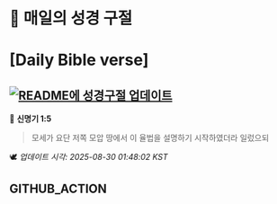 # 🙏 매일의 성경 구절
# [Daily Bible verse]
## [![README에 성경구절 업데이트](https://github.com/DONGSUKA/first_test/actions/workflows/update-readme-bible.yml/badge.svg)](https://github.com/DONGSUKA/first_test/actions/workflows/update-readme-bible.yml)
<!-- START_BIBLE_VERSE -->
📖 **신명기 1:5**
> 모세가 요단 저쪽 모압 땅에서 이 율법을 설명하기 시작하였더라 일렀으되

🕊️ _업데이트 시각: 2025-08-30 01:48:02 KST_
  <!-- END_BIBLE_VERSE -->
## GITHUB_ACTION

